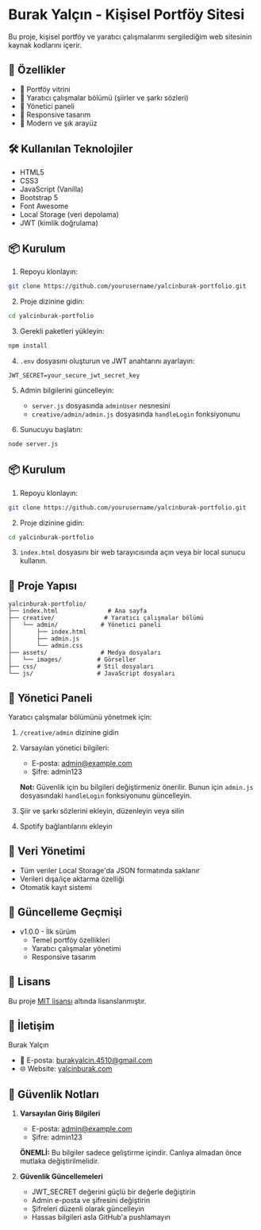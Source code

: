 # Burak Yalçın - Kişisel Portföy Sitesi

Bu proje, kişisel portföy ve yaratıcı çalışmalarımı sergilediğim web sitesinin kaynak kodlarını içerir.

## 🚀 Özellikler

- 💼 Portföy vitrini
- 📝 Yaratıcı çalışmalar bölümü (şiirler ve şarkı sözleri)
- 🔐 Yönetici paneli
- 📱 Responsive tasarım
- 🎨 Modern ve şık arayüz

## 🛠️ Kullanılan Teknolojiler

- HTML5
- CSS3
- JavaScript (Vanilla)
- Bootstrap 5
- Font Awesome
- Local Storage (veri depolama)
- JWT (kimlik doğrulama)

## 📦 Kurulum

1. Repoyu klonlayın:
```bash
git clone https://github.com/yourusername/yalcinburak-portfolio.git
```

2. Proje dizinine gidin:
```bash
cd yalcinburak-portfolio
```

3. Gerekli paketleri yükleyin:
```bash
npm install
```

4. `.env` dosyasını oluşturun ve JWT anahtarını ayarlayın:
```
JWT_SECRET=your_secure_jwt_secret_key
```

5. Admin bilgilerini güncelleyin:
   - `server.js` dosyasında `adminUser` nesnesini
   - `creative/admin/admin.js` dosyasında `handleLogin` fonksiyonunu

6. Sunucuyu başlatın:
```bash
node server.js
```

## 📦 Kurulum

1. Repoyu klonlayın:
```bash
git clone https://github.com/yourusername/yalcinburak-portfolio.git
```

2. Proje dizinine gidin:
```bash
cd yalcinburak-portfolio
```

3. `index.html` dosyasını bir web tarayıcısında açın veya bir local sunucu kullanın.

## 📂 Proje Yapısı

```
yalcinburak-portfolio/
├── index.html              # Ana sayfa
├── creative/              # Yaratıcı çalışmalar bölümü
│   └── admin/            # Yönetici paneli
│       ├── index.html
│       ├── admin.js
│       └── admin.css
├── assets/               # Medya dosyaları
│   └── images/          # Görseller
├── css/                 # Stil dosyaları
└── js/                  # JavaScript dosyaları
```

## 🔐 Yönetici Paneli

Yaratıcı çalışmalar bölümünü yönetmek için:

1. `/creative/admin` dizinine gidin
2. Varsayılan yönetici bilgileri:
   - E-posta: admin@example.com
   - Şifre: admin123
   
   **Not:** Güvenlik için bu bilgileri değiştirmeniz önerilir.
   Bunun için `admin.js` dosyasındaki `handleLogin` fonksiyonunu güncelleyin.

3. Şiir ve şarkı sözlerini ekleyin, düzenleyin veya silin
4. Spotify bağlantılarını ekleyin

## 💾 Veri Yönetimi

- Tüm veriler Local Storage'da JSON formatında saklanır
- Verileri dışa/içe aktarma özelliği
- Otomatik kayıt sistemi

## 🔄 Güncelleme Geçmişi

- v1.0.0 - İlk sürüm
  - Temel portföy özellikleri
  - Yaratıcı çalışmalar yönetimi
  - Responsive tasarım

## 📝 Lisans

Bu proje [MIT lisansı](LICENSE) altında lisanslanmıştır.

## 👤 İletişim

Burak Yalçın
- 📧 E-posta: burakyalcin.4510@gmail.com
- 🌐 Website: [yalcinburak.com](https://yalcinburak.com)

## 🔐 Güvenlik Notları

1. **Varsayılan Giriş Bilgileri**
   - E-posta: admin@example.com
   - Şifre: admin123
   
   **ÖNEMLİ:** Bu bilgiler sadece geliştirme içindir. Canlıya almadan önce mutlaka değiştirilmelidir.

2. **Güvenlik Güncellemeleri**
   - JWT_SECRET değerini güçlü bir değerle değiştirin
   - Admin e-posta ve şifresini değiştirin
   - Şifreleri düzenli olarak güncelleyin
   - Hassas bilgileri asla GitHub'a pushlamayın

